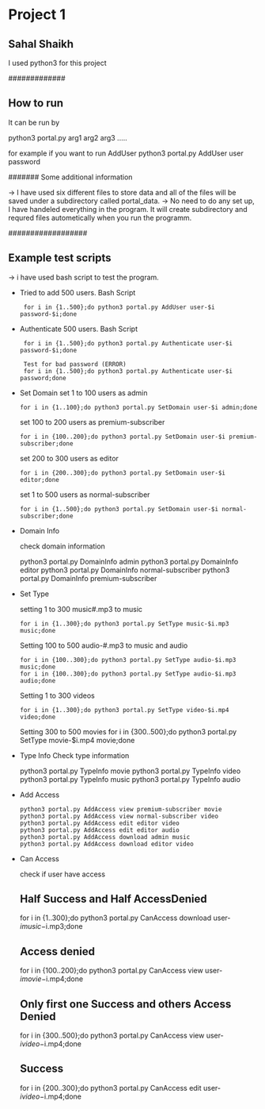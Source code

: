 # Project 1

## Sahal Shaikh




I used python3 for this project

#############
## How to run

It can be run by

   python3 portal.py arg1 arg2 arg3 .....

   for example if you want to run AddUser
       python3 portal.py AddUser user password

#######
Some additional information

-> I have used six different files to store data and all of the files will be saved under a subdirectory called portal_data.
-> No need to do any set up, I have handeled everything in the program. It will create subdirectory and requred files autometically when you run the programm.


##################
## Example test scripts

-> i have used bash script to test the program.

* Tried to add 500 users.
  Bash Script

       for i in {1..500};do python3 portal.py AddUser user-$i password-$i;done

* Authenticate 500 users.
  Bash Script

       for i in {1..500};do python3 portal.py Authenticate user-$i password-$i;done

       Test for bad password (ERROR)
       for i in {1..500};do python3 portal.py Authenticate user-$i password;done



* Set Domain
  set 1 to 100 users as admin

      for i in {1..100};do python3 portal.py SetDomain user-$i admin;done

  set 100 to 200 users as premium-subscriber

      for i in {100..200};do python3 portal.py SetDomain user-$i premium-subscriber;done

  set 200 to 300 users as editor

      for i in {200..300};do python3 portal.py SetDomain user-$i editor;done

  set 1 to 500 users as normal-subscriber

      for i in {1..500};do python3 portal.py SetDomain user-$i normal-subscriber;done


* Domain Info

  check domain information

  	python3 portal.py DomainInfo admin
	python3 portal.py DomainInfo editor
	python3 portal.py DomainInfo normal-subscriber
	python3 portal.py DomainInfo premium-subscriber

* Set Type

  setting 1 to 300 music#.mp3 to music

  	  for i in {1..300};do python3 portal.py SetType music-$i.mp3 music;done

  Setting 100 to 500 audio-#.mp3 to music and audio
  
  	  for i in {100..300};do python3 portal.py SetType audio-$i.mp3 music;done
	  for i in {100..300};do python3 portal.py SetType audio-$i.mp3 audio;done

  Setting 1 to 300 videos

  	  for i in {1..300};do python3 portal.py SetType video-$i.mp4 video;done

  Setting 300 to 500 movies
  	  for i in {300..500};do python3 portal.py SetType movie-$i.mp4 movie;done


* Type Info
  Check type information

  	python3 portal.py TypeInfo movie
	python3	portal.py TypeInfo video
	python3	portal.py TypeInfo music
	python3	portal.py TypeInfo audio


* Add Access

      python3 portal.py AddAccess view premium-subscriber movie
      python3 portal.py	AddAccess view normal-subscriber video
      python3 portal.py	AddAccess edit editor video
      python3 portal.py AddAccess edit editor audio
      python3 portal.py AddAccess download admin music
      python3 portal.py AddAccess download editor video


* Can Access

  check if user have access

  	## Half Success and Half AccessDenied 
  	for i in {1..300};do python3 portal.py CanAccess download user-$i music-$i.mp3;done

	## Access denied 
	for i in {100..200};do python3 portal.py CanAccess view user-$i movie-$i.mp4;done

	## Only first one Success and others Access Denied 
	for i in {300..500};do python3 portal.py CanAccess view user-$i video-$i.mp4;done

	## Success 
	for i in {200..300};do python3 portal.py CanAccess edit user-$i video-$i.mp4;done

